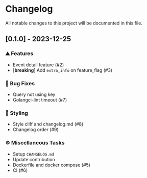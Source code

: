 # Changelog

All notable changes to this project will be documented in this file.

## [0.1.0] - 2023-12-25

### ⛰️  Features

- Event detail feature (#2)
- [**breaking**] Add `extra_info` on feature_flag (#3)

### 🐛 Bug Fixes

- Query not using key
- Golangci-lint timeout (#7)

### 🎨 Styling

- Style cliff and changelog.md (#8)
- Changelog order (#9)

### ⚙️ Miscellaneous Tasks

- Setup `CHANGELOG.md`
- Update contribution
- Dockerfile and docker compose (#5)
- CI (#6)

<!-- generated by git-cliff -->
